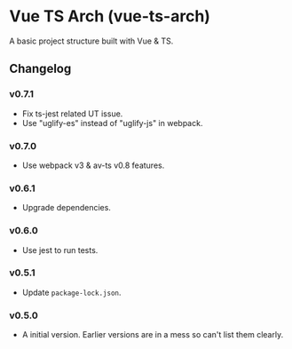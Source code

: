 Vue TS Arch (vue-ts-arch)
==========

A basic project structure built with Vue & TS.

Changelog
---------

### v0.7.1

* Fix ts-jest related UT issue.
* Use "uglify-es" instead of "uglify-js" in webpack.

### v0.7.0

* Use webpack v3 & av-ts v0.8 features.

### v0.6.1

* Upgrade dependencies.

### v0.6.0

* Use jest to run tests.

### v0.5.1

* Update `package-lock.json`.

### v0.5.0

* A initial version. Earlier versions are in a mess so can't list them clearly.
